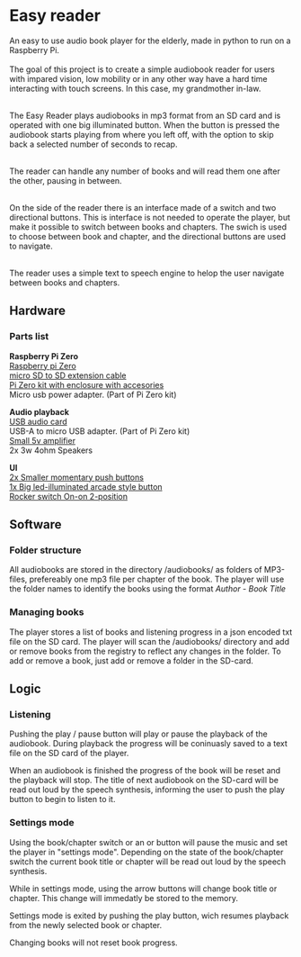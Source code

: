# Easy reader
An easy to use audio book player for the elderly, made in python to run on a Raspberry Pi.<br /><br />
The goal of this project is to create a simple audiobook reader for users with impared vision, low mobility or in any other way have a hard time interacting with touch screens. In this case, my grandmother in-law. <br /><br />

The Easy Reader plays audiobooks in mp3 format from an SD card and is operated with one big illuminated button. When the button is pressed the audiobook starts playing from where you left off, with the option to skip back a selected number of seconds to recap. <br /><br />

The reader can handle any number of books and will read them one after the other, pausing in between.<br /><br />

On the side of the reader there is an interface made of a switch and two directional buttons. This is interface is not needed to operate the player, but make it possible to switch between books and chapters. The swich is used to choose between book and chapter, and the directional buttons are used to navigate. <br /><br />

The reader uses a simple text to speech engine to helop the user navigate between books and chapters.


## Hardware

### Parts list

**Raspberry Pi Zero**<br/>
[Raspberry pi Zero](https://www.aliexpress.com/item/1005008224603338.html)<br/>
[micro SD to SD extension cable](https://www.amazon.se/dp/B0C4L7DDZF)<br/>
[Pi Zero kit with enclosure with accesories](https://www.amazon.se/dp/B0BJ1WFGMN) <br/>
Micro usb power adapter. (Part of Pi Zero kit) <br/>

**Audio playback**<br/>
[USB audio card](https://www.amazon.se/dp/B00IRVQ0F8)<br/>
USB-A to micro USB adapter. (Part of Pi Zero kit)  <br/>
[Small 5v amplifier](https://www.aliexpress.com/item/1005005852252380.html)<br/>
2x 3w 4ohm Speakers<br/>

**UI**<br/>
[2x Smaller momentary push buttons](https://www.electrokit.com/en/tryckknapp-15mm-1-pol-off-onvit)<br/>
[1x Big led-illuminated arcade style button](https://www.aliexpress.com/item/1005007297493475.html)<br/>
[Rocker switch On-on 2-position](https://www.electrokit.com/en/vagomkopplare-2-pol-on-on-1)<br/>




## Software

### Folder structure
All audiobooks are stored in the directory /audiobooks/ as folders of MP3-files, prefereably one mp3 file per chapter of the book.
The player will use the folder names to identify the books using the format *Author - Book Title*

### Managing books
The player stores a list of books and listening progress in a json encoded txt file on the SD card. The player will scan the /audiobooks/ directory and add or remove books from the registry to reflect any changes in the folder. To add or remove a book, just add or remove a folder in the SD-card. 

## Logic

### Listening
Pushing the play / pause button will play or pause the playback of the audiobook.
During playback the progress will be coninuasly saved to a text file on the SD card of the player.

When an audiobook is finished the progress of the book will be reset and the playback will stop. The title of next audiobook on the SD-card will be read out loud by the speech synthesis, informing the user to push the play button to begin to listen to it.  

### Settings mode
Using the book/chapter switch or an or button will pause the music and set the player in "settings mode".
Depending on the state of the book/chapter switch the current book title or chapter will be read out loud by the speech synthesis. 

While in settings mode, using the arrow buttons will change book title or chapter. This change will immedatly be stored to the memory. 

Settings mode is exited by pushing the play button, wich resumes playback from the newly selected book or chapter. 

Changing books will not reset book progress. 
